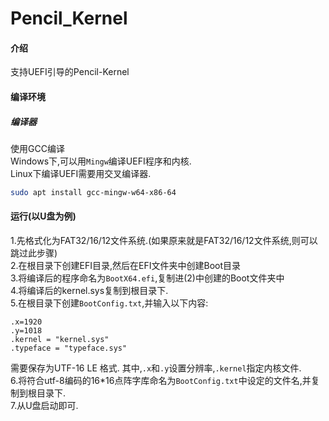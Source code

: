 # Pencil_Kernel
#### 介绍
支持UEFI引导的Pencil-Kernel
#### 编译环境
##### 编译器
使用GCC编译<br />
Windows下,可以用`Mingw`编译UEFI程序和内核.<br />
Linux下编译UEFI需要用交叉编译器.<br />
```bash
sudo apt install gcc-mingw-w64-x86-64
```
#### 运行(以U盘为例)
1.先格式化为FAT32/16/12文件系统.(如果原来就是FAT32/16/12文件系统,则可以跳过此步骤)<br />
2.在根目录下创建EFI目录,然后在EFI文件夹中创建Boot目录<br />
3.将编译后的程序命名为`BootX64.efi`,复制进(2)中创建的Boot文件夹中<br />
4.将编译后的kernel.sys复制到根目录下.<br />
5.在根目录下创建`BootConfig.txt`,并输入以下内容:
```
.x=1920
.y=1018
.kernel = "kernel.sys"
.typeface = "typeface.sys"
```
需要保存为UTF-16 LE 格式.
其中,`.x`和`.y`设置分辨率,`.kernel`指定内核文件.<br />
6.将符合utf-8编码的16*16点阵字库命名为`BootConfig.txt`中设定的文件名,并复制到根目录下.<br />
7.从U盘启动即可.<br />